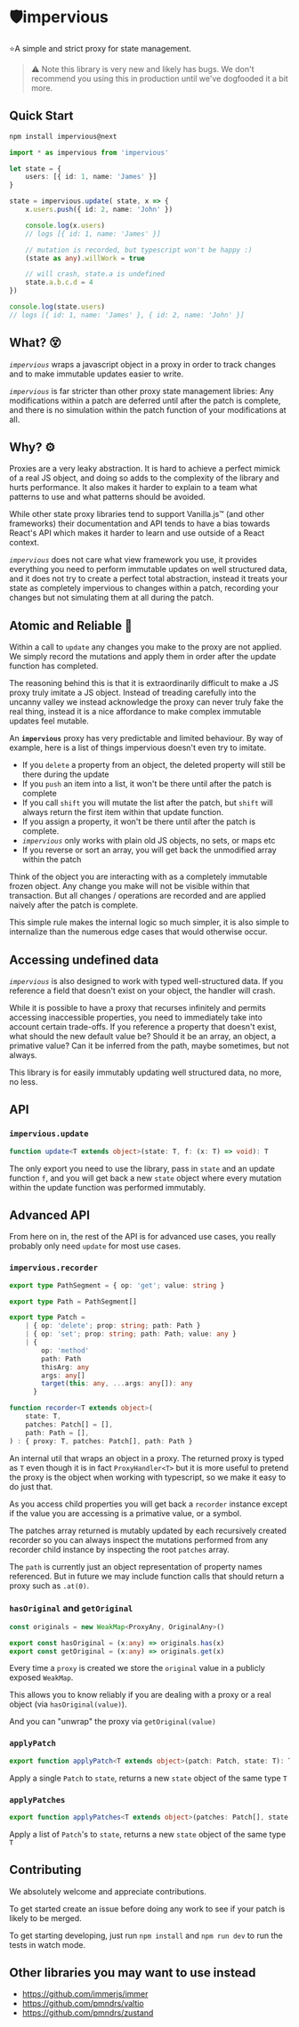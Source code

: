 # 🛡️impervious 

⭐A simple and strict proxy for state management. 

> ⚠️ Note this library is very new and likely has bugs.  We don't recommend you using this in production until we've dogfooded it a bit more.


## Quick Start

```bash
npm install impervious@next
```

```typescript
import * as impervious from 'impervious'

let state = {
	users: [{ id: 1, name: 'James' }]
}

state = impervious.update( state, x => {
	x.users.push({ id: 2, name: 'John' })

	console.log(x.users)
	// logs [{ id: 1, name: 'James' }]

	// mutation is recorded, but typescript won't be happy :)
	(state as any).willWork = true

	// will crash, state.a is undefined
	state.a.b.c.d = 4
})

console.log(state.users)
// logs [{ id: 1, name: 'James' }, { id: 2, name: 'John' }]
```


## What? 😵

*`impervious`* wraps a javascript object in a proxy in order to track changes and to make immutable updates easier to write.

*`impervious`* is far stricter than other proxy state management libries:  Any modifications within a patch are deferred until after the patch is complete, and there is no simulation within the patch function of your modifications at all.

## Why? ⚙️

Proxies are a very leaky abstraction.  It is hard to achieve a perfect mimick of a real JS object, and doing so adds to the complexity of the library and hurts performance.  It also makes it harder to explain to a team what patterns to use and what patterns should be avoided.

While other state proxy libraries tend to support Vanilla.js™️ (and other frameworks) their documentation and API tends to have a bias towards React's API which makes it harder to learn and use outside of a React context.

*`impervious`* does not care what view framework you use, it provides everything you need to perform immutable updates on well structured data, and it does not try to create a perfect total abstraction, instead it treats your state as completely impervious to changes within a patch, recording your changes but not simulating them at all during the patch.

## Atomic and Reliable 💪

Within a call to `update` any changes you make to the proxy are not applied.  We simply record the mutations and apply them in order after the update function has completed.

The reasoning behind this is that it is extraordinarily difficult to make a JS proxy truly imitate a JS object.  Instead of treading carefully into the uncanny valley we instead acknowledge the proxy can never truly fake the real thing, instead it is a nice affordance to make complex immutable updates feel mutable.

An **`impervious`** proxy has very predictable and limited behaviour.  By way of example, here is a list of things impervious doesn't even try to imitate. 

- If you `delete` a property from an object, the deleted property will still be there during the update
- If you `push` an item into a list, it won't be there until after the patch is complete
- If you call `shift` you will mutate the list after the patch, but `shift` will always return the first item within that update function.
- If you assign a property, it won't be there until after the patch is complete.
- *`impervious`* only works with plain old JS objects, no sets, or maps etc
- If you reverse or sort an array, you will get back the unmodified array within the patch

Think of the object you are interacting with as a completely immutable frozen object.  Any change you make will not be visible within that transaction.  But all changes / operations are recorded and are applied naively after the patch is complete.

This simple rule makes the internal logic so much simpler, it is also simple to internalize than the numerous edge cases that would otherwise occur.

## Accessing undefined data

*`impervious`* is also designed to work with typed well-structured data.  If you reference a field that doesn't exist on your object, the handler will crash.

While it is possible to have a proxy that recurses infinitely and permits accessing inaccessible properties, you need to immediately take into account certain trade-offs.  If you reference a property that doesn't exist, what should the new default value be?  Should it be an array, an object, a primative value?  Can it be inferred from the path, maybe sometimes, but not always.

This library is for easily immutably updating well structured data, no more, no less.

## API

### `impervious.update`

```typescript
function update<T extends object>(state: T, f: (x: T) => void): T
```

The only export you need to use the library, pass in `state` and an update function `f`, and you will get back a new `state` object where every mutation within the update function was performed immutably.


## Advanced API

From here on in, the rest of the API is for advanced use cases, you really probably only need `update` for most use cases.

### `impervious.recorder`

```typescript
export type PathSegment = { op: 'get'; value: string }

export type Path = PathSegment[]

export type Patch =
	| { op: 'delete'; prop: string; path: Path }
	| { op: 'set'; prop: string; path: Path; value: any }
	| {
		op: 'method'
		path: Path
		thisArg: any
		args: any[]
		target(this: any, ...args: any[]): any
	  }

function recorder<T extends object>(
	state: T,
	patches: Patch[] = [],
	path: Path = [],
) : { proxy: T, patches: Patch[], path: Path }
```

An internal util that wraps an object in a proxy.  The returned proxy is typed as `T` even though it is in fact `ProxyHandler<T>` but it is more useful to pretend the proxy is the object when working with typescript, so we make it easy to do just that.

As you access child properties you will get back a `recorder` instance except if the value you are accessing is a primative value, or a symbol.

The patches array returned is mutably updated by each recursively created recorder so you can always inspect the mutations performed from any recorder child instance by inspecting the root `patches` array.

The `path` is currently just an object representation of property names referenced.  But in future we may include function calls that should return a proxy such as `.at(0)`.

### `hasOriginal` and `getOriginal`

```typescript
const originals = new WeakMap<ProxyAny, OriginalAny>()

export const hasOriginal = (x:any) => originals.has(x)
export const getOriginal = (x:any) => originals.get(x)
```

Every time a `proxy` is created we store the `original` value in a publicly exposed `WeakMap`.

This allows you to know reliably if you are dealing with a proxy or a real object (via `hasOriginal(value)`).

And you can "unwrap" the proxy via `getOriginal(value)`

### `applyPatch`

```typescript
export function applyPatch<T extends object>(patch: Patch, state: T): T
```

Apply a single `Patch` to `state`, returns a new `state` object of the same type `T`

### `applyPatches`

```typescript
export function applyPatches<T extends object>(patches: Patch[], state: T): T
```

Apply a list of `Patch`'s to `state`, returns a new `state` object of the same type `T`

## Contributing

We absolutely welcome and appreciate contributions.

To get started create an issue before doing any work to see if your patch is likely to be merged.

To get starting developing, just run `npm install` and `npm run dev` to run the tests in watch mode.

## Other libraries you may want to use instead

- https://github.com/immerjs/immer
- https://github.com/pmndrs/valtio
- https://github.com/pmndrs/zustand